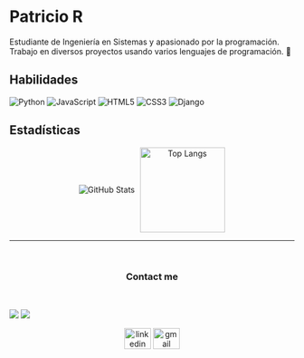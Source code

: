 <div >
  <!-- Título e Introducción -->
  <h1>Patricio R</h1>
  <p>Estudiante de Ingeniería en Sistemas y apasionado por la programación. Trabajo en diversos proyectos usando varios lenguajes de programación. 🚀</p>

  <!-- Sección de Habilidades -->
  <h2>Habilidades</h2>
  <p>
    <img src="https://img.shields.io/badge/Python-3776AB?style=for-the-badge&logo=python&logoColor=white" alt="Python" />
    <img src="https://img.shields.io/badge/JavaScript-F7DF1E?style=for-the-badge&logo=javascript&logoColor=black" alt="JavaScript" />
    <img src="https://img.shields.io/badge/HTML5-E34F26?style=for-the-badge&logo=html5&logoColor=white" alt="HTML5" />
    <img src="https://img.shields.io/badge/CSS3-1572B6?style=for-the-badge&logo=css3&logoColor=white" alt="CSS3" />
    <img src="https://img.shields.io/badge/Django-092E20?style=for-the-badge&logo=django&logoColor=white" alt="Django" />
  </p>

  <!-- Sección de Estadísticas (username) -->
  <h2>Estadísticas</h2>
  <div style="display: flex; justify-content: center; align-items: center; gap: 10px;" align="center">
    <picture>
      <source
        srcset="https://github-readme-stats.vercel.app/api?username=pattoor&show_icons=true&theme=dark&langs_count=2"
        media="(prefers-color-scheme: dark)"
      />
      <source
        srcset="https://github-readme-stats.vercel.app/api?username=pattoor&show_icons=true"
        media="(prefers-color-scheme: light), (prefers-color-scheme: no-preference)"
      />
      <img src="https://github-readme-stats.vercel.app/api?username=pattoor&show_icons=true" alt="GitHub Stats" />
    </picture>
    <a href="https://github.com/anuraghazra/github-readme-stats">
      <img height=150 src="https://github-readme-stats.vercel.app/api/top-langs?username=pattoor&layout=compact&langs_count=8&card_width=320" alt="Top Langs" />
    </a>
  </div>

  <!-- Sección de Proyectos o Extras -->
  <!--<h2>Proyectos Destacados</h2>
  <p>⚙️ En esta sección, destacaré algunos de mis proyectos más interesantes (¡aún en construcción!).</p> -->

  <!-- Footer -->
  <hr /> 
  <div>
    <br clear="both">
    <h3 align="center">Contact me</h3>
    <br clear="both">
    
 ![](http://github-profile-summary-cards.vercel.app/api/cards/repos-per-language?username=pattoor&theme=dark)
 ![](http://github-profile-summary-cards.vercel.app/api/cards/stats?username=pattoor&theme=dark)
  
  
  <div align="center">
  <img src="https://raw.githubusercontent.com/maurodesouza/profile-readme-generator/master/src/assets/icons/social/linkedin/default.svg" href="#" width="47" height="37"  alt="linkedin logo"  />
  <img src="https://raw.githubusercontent.com/maurodesouza/profile-readme-generator/master/src/assets/icons/social/gmail/default.svg" href="#" width="47" height="37" alt="gmail logo"  />
  </div>
  </div>




<!-- 
<h1>Patricio R.</h1>
<!-- <p align="center">I'm mainly focused on <b>Python</b>  and <b>JavaScript</b> , but I'm always looking for new opportunities to learn new things.<br>I'm willing to collaborate on projects and help people in any programming language and problem that may arise.</p> -
<hr> 

<div class="main">
  <h1>sisi</h1>
</div>

<div class="stats" align="center" >
  <picture style="display: flex;">
    <source
    srcset="https://github-readme-stats.vercel.app/api?username=patooromero&show_icons=true&theme=dark&langs_count=2"
    media="(prefers-color-scheme: dark)"
    />
    <source
    srcset="https://github-readme-stats.vercel.app/api?username=patooromero&show_icons=true"
    media="(prefers-color-scheme: light), (prefers-color-scheme: no-preference)"
    />
    <img src="https://github-readme-stats.vercel.app/api?username=patooromero&show_icons=true" display="inline"/>
  </picture>
<br>
  <div style="display: flex;"> 
    <a href="https://github.com/anuraghazra/convoychat">
      <img height=100 align="center" src="https://github-readme-stats.vercel.app/api/top-langs?username=patooromero&layout=compact&langs_count=8&card_width=320" />
    </a>
  </div>
</div>

<hr>

<br clear="both">
<h3 align="center">Contact me</h3>
<br clear="both">

<div align="center">
  <img src="https://raw.githubusercontent.com/maurodesouza/profile-readme-generator/master/src/assets/icons/social/linkedin/default.svg" width="47" height="37"  alt="linkedin logo"  />
  <img src="https://raw.githubusercontent.com/maurodesouza/profile-readme-generator/master/src/assets/icons/social/gmail/default.svg" width="47" height="37" alt="gmail logo"  />
</div>
--->
